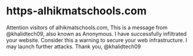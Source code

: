 # https-alhikmatschools.com
Attention visitors of alhikmatschools.com,  This is a message from @khalidtech09, also known as Anonymous. I have successfully infiltrated your website. Consider this a warning to secure your web infrastructure. I may launch further attacks.  Thank you, @khalidtech09

